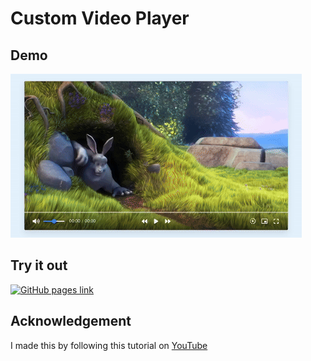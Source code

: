 # Custom Video Player

## Demo

![Demo](./demo.gif)

## Try it out

[![GitHub pages link](https://img.shields.io/badge/GitHub%20Pages-222222?style=for-the-badge&logo=GitHub%20Pages&logoColor=white)](https://youssef-attai.github.io/video-player)

## Acknowledgement

I made this by following this tutorial on [YouTube](https://www.youtube.com/watch?v=-r9TTW0D3t4)
